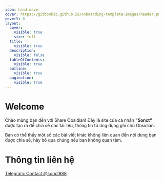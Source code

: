 ```yaml
---
icon: hand-wave
cover: https://gitbookio.github.io/onboarding-template-images/header.png
coverY: 0
layout:
  cover:
    visible: true
    size: full
  title:
    visible: true
  description:
    visible: false
  tableOfContents:
    visible: true
  outline:
    visible: true
  pagination:
    visible: true
---
```


# Welcome
Chào mừng bạn đến với Share Obsidian! Đây là site của cá nhân **"Sonct"** được tạo ra để chia sẻ các tài liệu, thông tin từ ứng dụng ghi chú Obsidian.

Bạn có thể thấy một số các bài viết khác không liên quan đến nội dung bạn được chia sẻ, hãy bỏ qua chúng nếu bạn không quan tâm.

# Thông tin liên hệ
[Telegram: Contact @sonct988](https://t.me/sonct988)
